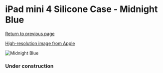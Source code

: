 # iPad mini 4 Silicone Case - Midnight Blue

[Return to previous page](/ipad_mini4)

[High-resolution image from Apple](https://store.storeimages.cdn-apple.com/8756/as-images.apple.com/is/MKLM2?wid=4500&hei=4500&fmt=png)

<div style="width: 384px"><img src="/everypreview/MKLM2.png" alt="Midnight Blue"></div>

### Under construction

